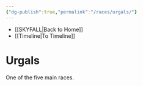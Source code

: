 ```yaml
---
{"dg-publish":true,"permalink":"/races/urgals/"}
---
```


- [[SKYFALL\|Back to Home]]
- [[Timeline\|To Timeline]]

# Urgals
One of the five main races. 
